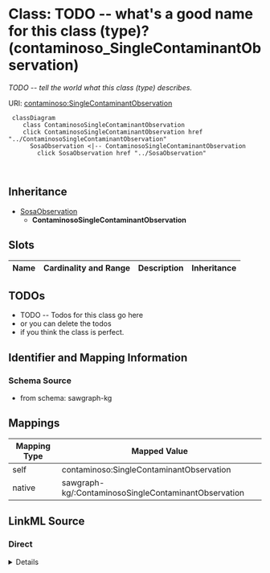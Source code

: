 

# Class: TODO -- what's a good name for this class (type)? (contaminoso_SingleContaminantObservation)


_TODO -- tell the world what this class (type) describes._





URI: [contaminoso:SingleContaminantObservation](http://sawgraph.spatialai.org/v1/contaminoso#SingleContaminantObservation)






```mermaid
 classDiagram
    class ContaminosoSingleContaminantObservation
    click ContaminosoSingleContaminantObservation href "../ContaminosoSingleContaminantObservation"
      SosaObservation <|-- ContaminosoSingleContaminantObservation
        click SosaObservation href "../SosaObservation"
      
      
```





## Inheritance
* [SosaObservation](../classes/SosaObservation.md)
    * **ContaminosoSingleContaminantObservation**



## Slots

| Name | Cardinality and Range | Description | Inheritance |
| ---  | --- | --- | --- |









## TODOs

* TODO -- Todos for this class go here
* or you can delete the todos
* if you think the class is perfect.

## Identifier and Mapping Information







### Schema Source


* from schema: sawgraph-kg




## Mappings

| Mapping Type | Mapped Value |
| ---  | ---  |
| self | contaminoso:SingleContaminantObservation |
| native | sawgraph-kg/:ContaminosoSingleContaminantObservation |







## LinkML Source

<!-- TODO: investigate https://stackoverflow.com/questions/37606292/how-to-create-tabbed-code-blocks-in-mkdocs-or-sphinx -->

### Direct

<details>
```yaml
name: contaminoso_SingleContaminantObservation
description: TODO -- tell the world what this class (type) describes.
title: TODO -- what's a good name for this class (type)?
todos:
- TODO -- Todos for this class go here
- or you can delete the todos
- if you think the class is perfect.
notes:
- Class with 0 occurences.
from_schema: sawgraph-kg
is_a: sosa_Observation
class_uri: contaminoso:SingleContaminantObservation

```
</details>

### Induced

<details>
```yaml
name: contaminoso_SingleContaminantObservation
description: TODO -- tell the world what this class (type) describes.
title: TODO -- what's a good name for this class (type)?
todos:
- TODO -- Todos for this class go here
- or you can delete the todos
- if you think the class is perfect.
notes:
- Class with 0 occurences.
from_schema: sawgraph-kg
is_a: sosa_Observation
class_uri: contaminoso:SingleContaminantObservation

```
</details>